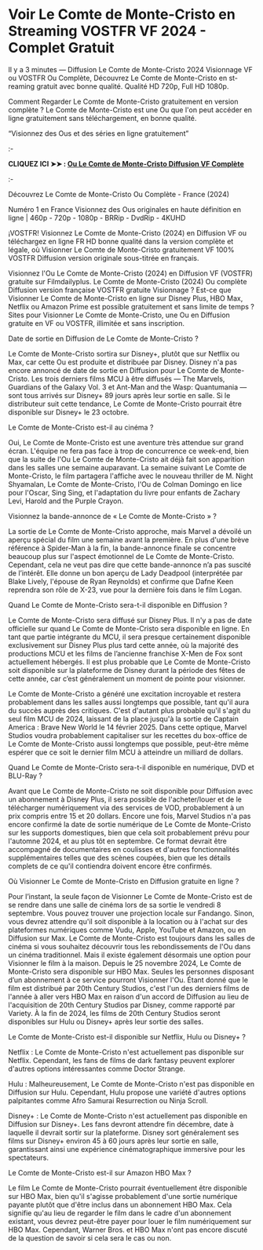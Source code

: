 # Voir Le Comte de Monte-Cristo en Streaming VOSTFR VF 2024 - Complet Gratuit
Il y a 3 minutes — Diffusion Le Comte de Monte-Cristo 2024 Visionnage VF ou VOSTFR Ou Complète, Découvrez Le Comte de Monte-Cristo en st-reaming gratuit avec bonne qualité. Qualité HD 720p, Full HD 1080p.

Comment Regarder Le Comte de Monte-Cristo gratuitement en version complète ? Le Comte de Monte-Cristo est une Ou que l'on peut accéder en ligne gratuitement sans téléchargement, en bonne qualité.

“Visionnez des Ous et des séries en ligne gratuitement”

:-

**CLIQUEZ ICI ➤➤ : [Ou Le Comte de Monte-Cristo Diffusion VF Complète](https://t.co/ehrqXVsuOw)**

:-

Découvrez Le Comte de Monte-Cristo Ou Complète - France (2024)

Numéro 1 en France Visionnez des Ous originales en haute définition en ligne | 460p - 720p - 1080p - BRRip - DvdRip - 4KUHD

¡VOSTFR! Visionnez Le Comte de Monte-Cristo (2024) en Diffusion VF ou téléchargez en ligne FR HD bonne qualité dans la version complète et légale, où Visionner Le Comte de Monte-Cristo gratuitement VF 100% VOSTFR Diffusion version originale sous-titrée en français.

Visionnez l'Ou Le Comte de Monte-Cristo (2024) en Diffusion VF (VOSTFR) gratuite sur Filmdailyplus. Le Comte de Monte-Cristo (2024) Ou complète Diffusion version française VOSTFR gratuite Visionnage ? Est-ce que Visionner Le Comte de Monte-Cristo en ligne sur Disney Plus, HBO Max, Netflix ou Amazon Prime est possible gratuitement et sans limite de temps ? Sites pour Visionner Le Comte de Monte-Cristo, une Ou en Diffusion gratuite en VF ou VOSTFR, illimitée et sans inscription.

Date de sortie en Diffusion de Le Comte de Monte-Cristo ?

Le Comte de Monte-Cristo sortira sur Disney+, plutôt que sur Netflix ou Max, car cette Ou est produite et distribuée par Disney. Disney n'a pas encore annoncé de date de sortie en Diffusion pour Le Comte de Monte-Cristo. Les trois derniers films MCU à être diffusés — The Marvels, Guardians of the Galaxy Vol. 3 et Ant-Man and the Wasp: Quantumania — sont tous arrivés sur Disney+ 89 jours après leur sortie en salle. Si le distributeur suit cette tendance, Le Comte de Monte-Cristo pourrait être disponible sur Disney+ le 23 octobre.

Le Comte de Monte-Cristo est-il au cinéma ?

Oui, Le Comte de Monte-Cristo est une aventure très attendue sur grand écran. L'équipe ne fera pas face à trop de concurrence ce week-end, bien que la suite de l'Ou Le Comte de Monte-Cristo ait déjà fait son apparition dans les salles une semaine auparavant. La semaine suivant Le Comte de Monte-Cristo, le film partagera l'affiche avec le nouveau thriller de M. Night Shyamalan, Le Comte de Monte-Cristo, l'Ou de Colman Domingo en lice pour l'Oscar, Sing Sing, et l'adaptation du livre pour enfants de Zachary Levi, Harold and the Purple Crayon.

Visionnez la bande-annonce de « Le Comte de Monte-Cristo » ?

La sortie de Le Comte de Monte-Cristo approche, mais Marvel a dévoilé un aperçu spécial du film une semaine avant la première. En plus d'une brève référence à Spider-Man à la fin, la bande-annonce finale se concentre beaucoup plus sur l'aspect émotionnel de Le Comte de Monte-Cristo. Cependant, cela ne veut pas dire que cette bande-annonce n’a pas suscité de l’intérêt. Elle donne un bon aperçu de Lady Deadpool (interprétée par Blake Lively, l'épouse de Ryan Reynolds) et confirme que Dafne Keen reprendra son rôle de X-23, vue pour la dernière fois dans le film Logan.

Quand Le Comte de Monte-Cristo sera-t-il disponible en Diffusion ?

Le Comte de Monte-Cristo sera diffusé sur Disney Plus. Il n'y a pas de date officielle sur quand Le Comte de Monte-Cristo sera disponible en ligne. En tant que partie intégrante du MCU, il sera presque certainement disponible exclusivement sur Disney Plus plus tard cette année, où la majorité des productions MCU et les films de l’ancienne franchise X-Men de Fox sont actuellement hébergés. Il est plus probable que Le Comte de Monte-Cristo soit disponible sur la plateforme de Disney durant la période des fêtes de cette année, car c’est généralement un moment de pointe pour visionner.

Le Comte de Monte-Cristo a généré une excitation incroyable et restera probablement dans les salles aussi longtemps que possible, tant qu'il aura du succès auprès des critiques. C'est d'autant plus probable qu'il s'agit du seul film MCU de 2024, laissant de la place jusqu'à la sortie de Captain America : Brave New World le 14 février 2025. Dans cette optique, Marvel Studios voudra probablement capitaliser sur les recettes du box-office de Le Comte de Monte-Cristo aussi longtemps que possible, peut-être même espérer que ce soit le dernier film MCU à atteindre un milliard de dollars.

Quand Le Comte de Monte-Cristo sera-t-il disponible en numérique, DVD et BLU-Ray ?

Avant que Le Comte de Monte-Cristo ne soit disponible pour Diffusion avec un abonnement à Disney Plus, il sera possible de l'acheter/louer et de le télécharger numériquement via des services de VOD, probablement à un prix compris entre 15 et 20 dollars. Encore une fois, Marvel Studios n'a pas encore confirmé la date de sortie numérique de Le Comte de Monte-Cristo sur les supports domestiques, bien que cela soit probablement prévu pour l'automne 2024, et au plus tôt en septembre. Ce format devrait être accompagné de documentaires en coulisses et d'autres fonctionnalités supplémentaires telles que des scènes coupées, bien que les détails complets de ce qu'il contiendra doivent encore être confirmés.

Où Visionner Le Comte de Monte-Cristo en Diffusion gratuite en ligne ?

Pour l’instant, la seule façon de Visionner Le Comte de Monte-Cristo est de se rendre dans une salle de cinéma lors de sa sortie le vendredi 8 septembre. Vous pouvez trouver une projection locale sur Fandango. Sinon, vous devrez attendre qu'il soit disponible à la location ou à l'achat sur des plateformes numériques comme Vudu, Apple, YouTube et Amazon, ou en Diffusion sur Max. Le Comte de Monte-Cristo est toujours dans les salles de cinéma si vous souhaitez découvrir tous les rebondissements de l'Ou dans un cinéma traditionnel. Mais il existe également désormais une option pour Visionner le film à la maison. Depuis le 25 novembre 2024, Le Comte de Monte-Cristo sera disponible sur HBO Max. Seules les personnes disposant d’un abonnement à ce service pourront Visionner l'Ou. Étant donné que le film est distribué par 20th Century Studios, c'est l'un des derniers films de l'année à aller vers HBO Max en raison d'un accord de Diffusion au lieu de l'acquisition de 20th Century Studios par Disney, comme rapporté par Variety. À la fin de 2024, les films de 20th Century Studios seront disponibles sur Hulu ou Disney+ après leur sortie des salles.

Le Comte de Monte-Cristo est-il disponible sur Netflix, Hulu ou Disney+ ?

Netflix : Le Comte de Monte-Cristo n'est actuellement pas disponible sur Netflix. Cependant, les fans de films de dark fantasy peuvent explorer d'autres options intéressantes comme Doctor Strange.

Hulu : Malheureusement, Le Comte de Monte-Cristo n'est pas disponible en Diffusion sur Hulu. Cependant, Hulu propose une variété d'autres options palpitantes comme Afro Samurai Resurrection ou Ninja Scroll.

Disney+ : Le Comte de Monte-Cristo n'est actuellement pas disponible en Diffusion sur Disney+. Les fans devront attendre fin décembre, date à laquelle il devrait sortir sur la plateforme. Disney sort généralement ses films sur Disney+ environ 45 à 60 jours après leur sortie en salle, garantissant ainsi une expérience cinématographique immersive pour les spectateurs.

Le Comte de Monte-Cristo est-il sur Amazon HBO Max ?

Le film Le Comte de Monte-Cristo pourrait éventuellement être disponible sur HBO Max, bien qu'il s'agisse probablement d'une sortie numérique payante plutôt que d'être inclus dans un abonnement HBO Max. Cela signifie qu'au lieu de regarder le film dans le cadre d'un abonnement existant, vous devrez peut-être payer pour louer le film numériquement sur HBO Max. Cependant, Warner Bros. et HBO Max n'ont pas encore discuté de la question de savoir si cela sera le cas ou non.

